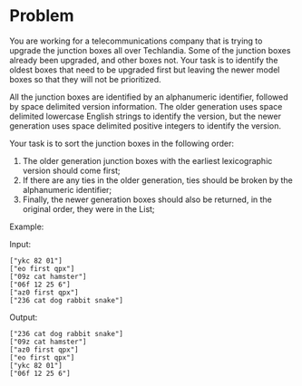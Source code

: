 # Problem

You are working for a telecommunications company that is trying to upgrade the junction boxes all over Techlandia.
Some of the junction boxes already been upgraded, and other boxes not.
Your task is to identify the oldest boxes that need to be upgraded first but leaving the newer model boxes so that they will not be prioritized.

All the junction boxes are identified by an alphanumeric identifier, followed by space delimited version information. The older generation uses
space delimited lowercase English strings to identify the version, but the newer generation uses space delimited positive integers to identify 
the version.

Your task is to sort the junction boxes in the following order:

1. The older generation junction boxes with the earliest lexicographic version should come first;
2. If there are any ties in the older generation, ties should be broken by the alphanumeric identifier;
3. Finally, the newer generation boxes should also be returned, in the original order, they were in the List;

Example:

Input:
```code
["ykc 82 01"]
["eo first qpx"]
["09z cat hamster"]
["06f 12 25 6"]
["az0 first qpx"]
["236 cat dog rabbit snake"]
```
Output:
```code
["236 cat dog rabbit snake"]
["09z cat hamster"]
["az0 first qpx"]
["eo first qpx"]
["ykc 82 01"]
["06f 12 25 6"]
```